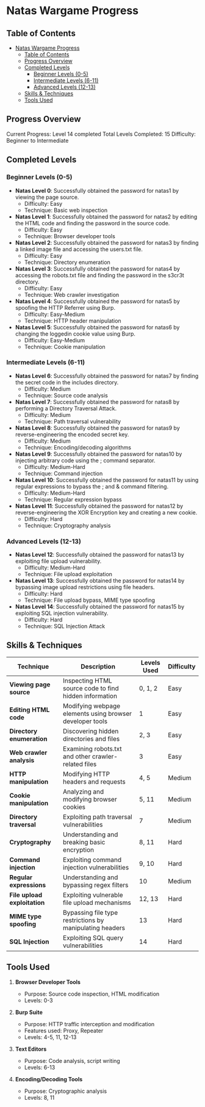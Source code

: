 # Natas Wargame Progress

## Table of Contents

- [Natas Wargame Progress](#natas-wargame-progress)
  - [Table of Contents](#table-of-contents)
  - [Progress Overview](#progress-overview)
  - [Completed Levels](#completed-levels)
    - [Beginner Levels (0-5)](#beginner-levels-0-5)
    - [Intermediate Levels (6-11)](#intermediate-levels-6-11)
    - [Advanced Levels (12-13)](#advanced-levels-12-13)
  - [Skills \& Techniques](#skills--techniques)
  - [Tools Used](#tools-used)

## Progress Overview

Current Progress: Level 14 completed
Total Levels Completed: 15
Difficulty: Beginner to Intermediate

## Completed Levels

### Beginner Levels (0-5)

- **Natas Level 0**: Successfully obtained the password for natas1 by viewing the page source.
  - Difficulty: Easy
  - Technique: Basic web inspection
- **Natas Level 1**: Successfully obtained the password for natas2 by editing the HTML code and finding the password in the source code.
  - Difficulty: Easy
  - Technique: Browser developer tools
- **Natas Level 2**: Successfully obtained the password for natas3 by finding a linked image file and accessing the users.txt file.
  - Difficulty: Easy
  - Technique: Directory enumeration
- **Natas Level 3**: Successfully obtained the password for natas4 by accessing the robots.txt file and finding the password in the s3cr3t directory.
  - Difficulty: Easy
  - Technique: Web crawler investigation
- **Natas Level 4**: Successfully obtained the password for natas5 by spoofing the HTTP Referrer using Burp.
  - Difficulty: Easy-Medium
  - Technique: HTTP header manipulation
- **Natas Level 5**: Successfully obtained the password for natas6 by changing the loggedin cookie value using Burp.
  - Difficulty: Easy-Medium
  - Technique: Cookie manipulation

### Intermediate Levels (6-11)

- **Natas Level 6**: Successfully obtained the password for natas7 by finding the secret code in the includes directory.
  - Difficulty: Medium
  - Technique: Source code analysis
- **Natas Level 7**: Successfully obtained the password for natas8 by performing a Directory Traversal Attack.
  - Difficulty: Medium
  - Technique: Path traversal vulnerability
- **Natas Level 8**: Successfully obtained the password for natas9 by reverse-engineering the encoded secret key.
  - Difficulty: Medium
  - Technique: Encoding/decoding algorithms
- **Natas Level 9**: Successfully obtained the password for natas10 by injecting arbitrary code using the ; command separator.
  - Difficulty: Medium-Hard
  - Technique: Command injection
- **Natas Level 10**: Successfully obtained the password for natas11 by using regular expressions to bypass the ; and & command filtering.
  - Difficulty: Medium-Hard
  - Technique: Regular expression bypass
- **Natas Level 11**: Successfully obtained the password for natas12 by reverse-engineering the XOR Encryption key and creating a new cookie.
  - Difficulty: Hard
  - Technique: Cryptography analysis

### Advanced Levels (12-13)

- **Natas Level 12**: Successfully obtained the password for natas13 by exploiting file upload vulnerability.
  - Difficulty: Medium-Hard
  - Technique: File upload exploitation
- **Natas Level 13**: Successfully obtained the password for natas14 by bypassing image upload restrictions using file headers.
  - Difficulty: Hard
  - Technique: File upload bypass, MIME type spoofing
- **Natas Level 14**: Successfully obtained the password for natas15 by exploiting SQL injection vulnerability.
  - Difficulty: Hard
  - Technique: SQL Injection Attack

## Skills & Techniques

| Technique                    | Description                                              | Levels Used | Difficulty |
| ---------------------------- | -------------------------------------------------------- | ----------- | ---------- |
| **Viewing page source**      | Inspecting HTML source code to find hidden information   | 0, 1, 2     | Easy       |
| **Editing HTML code**        | Modifying webpage elements using browser developer tools | 1           | Easy       |
| **Directory enumeration**    | Discovering hidden directories and files                 | 2, 3        | Easy       |
| **Web crawler analysis**     | Examining robots.txt and other crawler-related files     | 3           | Easy       |
| **HTTP manipulation**        | Modifying HTTP headers and requests                      | 4, 5        | Medium     |
| **Cookie manipulation**      | Analyzing and modifying browser cookies                  | 5, 11       | Medium     |
| **Directory traversal**      | Exploiting path traversal vulnerabilities                | 7           | Medium     |
| **Cryptography**             | Understanding and breaking basic encryption              | 8, 11       | Hard       |
| **Command injection**        | Exploiting command injection vulnerabilities             | 9, 10       | Hard       |
| **Regular expressions**      | Understanding and bypassing regex filters                | 10          | Medium     |
| **File upload exploitation** | Exploiting vulnerable file upload mechanisms             | 12, 13      | Hard       |
| **MIME type spoofing**       | Bypassing file type restrictions by manipulating headers | 13          | Hard       |
| **SQL Injection**            | Exploiting SQL query vulnerabilities                     | 14          | Hard       |

## Tools Used

1. **Browser Developer Tools**

   - Purpose: Source code inspection, HTML modification
   - Levels: 0-3

2. **Burp Suite**

   - Purpose: HTTP traffic interception and modification
   - Features used: Proxy, Repeater
   - Levels: 4-5, 11, 12-13

3. **Text Editors**

   - Purpose: Code analysis, script writing
   - Levels: 6-13

4. **Encoding/Decoding Tools**
   - Purpose: Cryptographic analysis
   - Levels: 8, 11
